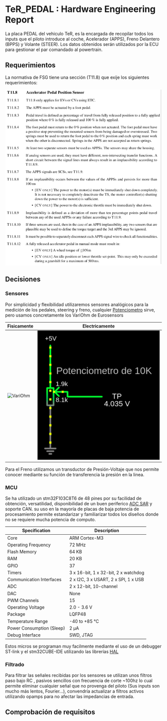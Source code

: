 # TeR_PEDAL : Hardware Engineering Report
La placa PEDAL del vehiculo TeR, es la encargada de recopilar todos los inputs que el piloto introduce al coche, Acelerador (APPS), 
Freno Delantero (BPPS) y Volante (STEER). Los datos obtenidos serán utilizados por la ECU para gestionar el par comandado al powertrain.
## Requerimientos
La normativa de FSG tiene una sección (T11.8) que exije los siguientes requerimientos:

![Normativa](NormativaPedal.png)
## Decisiones

### Sensores
  Por simplicidad y flexibilidad utilizaremos sensores analógicos para la medición de los pedales, steering y freno, cualquier [Potenciometro](https://es.wikipedia.org/wiki/Potenci%C3%B3metro)
  sirve, pero usamos concretamente los VariOhm de Eurosensors


|Fisicamente                                                                                                                 | Electricamente                         |
|----------------------------------------------------------------------------------------------------------------------------|----------------------------------------|
|   ![VariOhm](https://www.variohm.com/images/content/slides/product-images/20_product-image_680x600.jpg?11:57:48&_e=.jpg)   |  ![Potenciometro](Potenciometro.png)   |


Para el Freno utilizamos un transductor de Presión-Voltaje que nos permite conocer mediante su función de transferencia la presión en la linea.

### MCU
  Se ha utilizado un stm32F103C8T6 de 48 pines por su facilidad de obtención, versatilidad, disponibilidad de un buen periferico [ADC SAR](https://en.wikipedia.org/wiki/Successive-approximation_ADC) y soporte CAN.
  su uso en la mayoría de placas de baja potencia de procesamiento permite estandarizar y familiarizar todos los diseños donde no se requiere mucha potencia de computo.
  
  | Specification               | Description                          |
  |-----------------------------|--------------------------------------|
  | Core                        | ARM Cortex-M3                        |
  | Operating Frequency         | 72 MHz                               |
  | Flash Memory                | 64 KB                                |
  | RAM                         | 20 KB                                |
  | GPIO                        | 37                                   |
  | Timers                      | 3 x 16-bit, 1 x 32-bit, 2 x watchdog |
  | Communication Interfaces    | 2 x I2C, 3 x USART, 2 x SPI, 1 x USB |
  | ADC                         | 2 x 12-bit, 10-channel               |
  | DAC                         | None                                 |
  | PWM Channels                | 15                                   |
  | Operating Voltage           | 2.0 - 3.6 V                          |
  | Package                     | LQFP48                               |
  | Temperature Range           | -40 to +85 °C                        |
  | Power Consumption (Sleep)   | 2 µA                                 |
  | Debug Interface             | SWD, JTAG                            |
  
  Estos micros se programan muy facilmente mediante el uso de un debugger ST-link y el stm32CUBE-IDE utilizando las librerías [HAL](https://es.wikipedia.org/wiki/Capa_de_abstracci%C3%B3n_de_hardware)



### Filtrado 
Para filtrar las señales recibidas por los sensores se utilizan unos filtros paso bajo RC , pasivos sencillos con frecuencia de corte ~100hz lo cual permite eliminar cualquier señal que 
no provenga del piloto (Sus inputs son mucho más lentos, Fourier...), convendría actualizar a filtros activos utilizando opamps para no afectar las impedancias de entrada.


## Comprobación de requisitos

